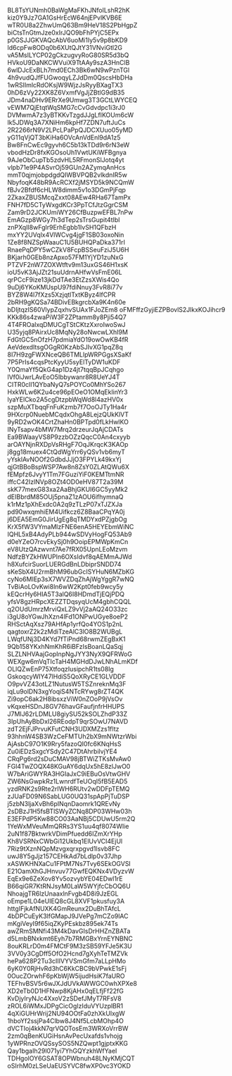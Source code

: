 BL8TsYUNmh0BaWgMaFKhJNfoILshR2hK
kiz0Y9Jz7GA1GsHrEcW64njEPvlKVB6E
wTR0U8a2ZhwUmQ63Bm9HeV18S2PbHgpZ
biCtsTnGtmJze0xIrJQO9bFhPYjC5EPx
p0GSJJGKVAQcAbV6uoMi1Iy5v9p8bKD9
ld6cpFw8ODq0b6XUtQJtY31VNviGtl2G
vA5MsILYCP02gCkzugvyRoG80SR5d3bQ
HVkoU9DaNKCWVuiX9TtAAy9szA3HnClB
6wlDJcExBLh7md0ECh3Bk6wN9wPznTGl
4h9vudQJfFUGwoqyLZJdDm0QscsHbDHa
1wRSIImlcRdOKsjW9WjzJsRyyBXagTX3
0hD6zVy22XK8Z6VxmfVgJjZBtlG9dB35
JDm4naDHv9ERrXe9Umwg3T3GCtLWYCEQ
vEWM7QjEtqtWqSMG7cCvGdvdpc1i3rJ0
DVMwmA7z3yBTKKvTzgdJJgLfIKOUm6cW
lk5JDWq3A7XNiHm6kpHf7ZDN7uftJuCs
2R2266rN9V2LPcLPaPpQJDCXUuo05yMD
yG11qVjQT3bKiHa6OVcAnVdEnl9dA1z5
Bw8FnCwEc9gyvh6C5b13kTDd9r6rN3eW
vbodHzDr8fxKGOsoUh1VwtUKiWFBgnya
9AJeObCupTb5zdvHL5RFmonSlJotq4yt
vlpb71e9P4ASvrOj59GUn2AZymqAnHcs
mmT0qjmjobpdgdQIWBVPQB2vlkdnIR5w
NbyfoqK48bR9AcRCXf2jMSYD5k9NCQmW
fBJv2Bfdf6cHLW8dimm5v1o3DGmPjFqp
2ZkaxZBUSMcqZxxt08AEw4RHa67TamPx
FNH7fD5CTyWxgdKCr3PpTCfJtzGgrCSM
Zam9rD2JCKUmiWY26CfBuzpwEFBL7nPw
EmAGzp8WGy7h3dTep2sTrsGupit4tIbI
znPXqlI8wFgIr9ErhEgbb1IvSH1QFbzH
mxYY2UVqlx4VlWCvg4jgF1SB03oxoNin
1Ze8f8NZSpWaauC1U5BUHQPaDka371rI
RnaePqDPY5wCZkV8FcpBSSeuFziJ5U6H
BKjarh0GEb8nzApxo57FM1YjYD1zuNxG
PTZVF2nW7ZOXWtftv9m13uxGS46H1xsK
ioU5vK3AjJZt21suUdrnAHfwVsFmE06L
qrPCcF9ize13jkDdTAe3EtZzsXWis4Qo
9uDj6YKoKMUspU97fdiNnuy3FvR8i77v
BYZ8W4l7fXzs5XzjqtlTxtKByz4IfCPR
2bRH9gKQSa74BDivEBkgrcbXa9K4n60e
bDIjtqzIS60VlypZqxhvSUAx1FJoZEm8
oFMFffzGyjiEZPBovlS2JlkxKOJihcr9
KKk86s4zwaPiW3F2ZPtamm8y8Pji54Q7
4T4FROalxqDMUCgTStCKtzXxroIwoSwJ
U35yjq8PAirxUc8MqNy28oNwcwLXhI9M
FdGtGC5nOfzH7pdmiaYdO19owOwKB4fR
AeVdexdItsgOGgR0KzAbSJIvXG1pqZ8q
8I7H9zgFWXNceQB6TMLlpWRPGgsXSaKf
7P5PrIs4cqsPtcKyyU5syElTyDW1uKDF
Y0QmaYf5QkG4ap1Dz4jt7tqqBpJCqhgo
lVf0iJwrLAvEoO5Ibbywanr8R8UeYJ4T
CITR0clI1QYbaNyQ7sPOYCo0MhYSo267
HxkWLw6K2u4ce96pEOeO1OMqEklinYr3
lyaYElCko2A5cgDtzpbWqWd8l4azHV0x
szpMuXTbqqFnFuKzmb7f7OoOJTy1Ha4r
9HXcrp0NuebMCqdxOhgA8LejzQUkKlVT
9yRD2wOK4CrtZhaHn0BPTpd0fLkHwlKO
INyTsapv4bMW7Mrq2drzeurJqAjCDATs
Ea9BWaayVS8P9zzbOZzQqcC0An4cxyyb
arOAYNjnRXDpVsRHgF7OqJKrqcK3KAOp
j8gg18muex4CtQdWgYrr6yQSv1vb6myT
yYsklAvNOOf2GdbdJJjO3FPYLk49kxYj
qjGtBBoBspWSP7Aw8n8ZsY0ZLAtQWu6X
fEMpfz6JvyY1Tm7FGuziYiF0KEMTtmNR
iffcC42IzlNVp8OZt4OD0eHV87T2a39M
skK77mexG83xa2AaBhjGKUI6GC5yyMk2
dEIBbrdM85OUj5pnaZ1zAOU6ifhymnaQ
k1rMz1pXhExdc0A2q9zTLzP07xTJZXJa
pd90wxqmhiEM4Uifkcz6Z8BaaCPqYA0j
j6DEA5EmG0JirUgEg8qTMDYxdPZjgbOg
KrX5fW3VYmaMlzFNE6enA5HEYEbmWiNC
IQHL5xB4AdyPLb944wSDVyHogFQ53Ab9
d0eYZeO7rcvEkySj0h9OoipEPMWpKmCn
eV8UtzQAzwvnt7Ae7fRX05UpnLEoMzvm
NdfzBYZkHWUPln6OXsIdvf8qAEMmAJWd
h8XufcirSuorLUERGdBnLDbiprSNDD74
sKeSbX4U2rmBhM96ubGcISYHuN6MZbKG
cyNo6MIEp3sX7WVZDqZhAjWgYggR7wNQ
TvBiAoLOvKwi8ln6wW2Kpt0feb9wcy5y
kEQcrHy6HIA5T3alQ6I8HDmdTjEQjPDQ
yfsV8gzHRpcXEZZTDqsyqUcM4gbhCQQL
q2OUdUmrzMrviQxLZ9vVj2aAQ24O33zc
i3gU8oYGwJhXzn4lFd1ONPwUGye8oeP2
RHSctAqXsz79AHfAp1yrfQo4YOS1p2nL
qagtoxrZ2k2zMdiTzeAlC3lO8B2WUBgL
LWqfUNj3D4KYd7fTiPnd68rwmZEgBxK1
9Qb158YKxhNmKhR6iBFzIsBoanLQaSqj
SLZLNHVAajGopInpNgJYY3NyX9QFRWoG
WEXgw6mVqTIcTaH4MGHdDJwLNhALmKDf
OLlQZwEnP75XtfoqzIusipchR1ts08Ig
GskoqcyWIY47lHdiS5QoXRyCE1GLVDDF
O9pvVZ43otLZ1NutusW5TSZnreknMq3F
iqLu9olDN3xgYoqiS4NTcRYwg8rZT4QK
Zi9opC6ak2H8ibsxzViW0nZOoP9jVsOv
vKqxeHSDnJ8GV76havGFaufjnfrHHUPS
J7MIJ62rLDMLU8giySU52kSOLZhdP33Z
3IpUhAyBbDxI26REodpT9qrSOwU7NAVD
zdT2EjFJPrvuKFutCNH3UDXMZzs1fltz
93hhnW4SB3WzCeFMTUh2bX9mNWtzrWbi
AjAsbC97O1K9Rry5fazoQI0fc6KNqHsS
Zu0iEDzSxgcYSdy2C47DtAhrbilvjYE4
CRqPg6rd2sDuCMAV98jBTWiZTKsMvAw0
FGl4TwZOQX48KGuAY6dqUx5hE8zlJwO0
W7bAriGWYRA3HGIaJxC9iEBuOsVtwGHV
ZW6NsGwpkRz1LwnrdfTeUOqI5fB5EAD5
yzdRNK2s9Rte2rIWH6RUtv2wDDFpTEMQ
zJUaFD09N6SabLUG0UQ31spApPjTuDSP
j5zbN3ljaXvBh6pINqnDaomrk1QREvNy
2sDBzJ1H5fsBTlSWyZCNq8DP03WHw03h
E3EFPdP5Kw88CO03AaNBj5CDUwU5rm2Q
1YeWxMVeuMmQRRs3YS1uu4qf8074WIie
2uN1f87BktwrkVDimPfuedd6IZmXrYHp
Kh8VSRNxCWbGi12Ukbq1ElUvVCI4EjUl
7Riz9tXznNQpMzvgxqrxpgvd1lsvb8FC
uwJ8Y5gJjz157CEHkAd7bLdlp0v37Jhp
xASWKHNXaCu1FPtM7Ns7Tvy6SEkOGVSI
E21OamXhGJHnvuv77GwfEQKNx4VDyzvW
EqEx9e6ZeXov8Yv5ozvybYE04EDwl1rE
B66qiGR7KtRNJsyM0LaW5WYjfcCbOQ6U
NhoajgTR6lzUnaaxlnFvgb4D8i9JzEGL
oEmpe1L04eUIEQ8cGL8XVF1pkusfuy3A
httgIFjkAfNUXK4GmReunx2DuBhTAfcL
4bDPCuEyK3lfGMapJ9JVePg7mCZo9lAC
mKgiVeyI9f65iqZKyPEskbz895ek74Ts
awZRmSMNfi43M4kDavGIsDrHHZnZBATa
d5LmbBNxkmt6Eyh7b7RMGBxYrnEYNBNC
8ouKRLrD0m4FMCtF9M3zSB59YFJe5K3U
3VV0y3CgDff5OfO2Hcnd7gXyhTeTMZVk
hePa628P2Tu3cIIIVYVSmGfm7aLLpHMo
6yK0Y0RjHvRd3hC6KkCBC9bVPwkE1sFj
0OucZOrwhF6pKbWjW5ijudHsiK7faURO
TEFhvBSV5r6wJXJdUVkAWWGC0whXPXe8
XD2eTb0D1HFNwp8KjAHx0qELfjFf22fG
KvDjyIryNJc4XxoV2zSDefJMyT7RFsV8
zROL6iWMxJDPgCicOgIzIduVYUzplBR1
4qXiGUHrWrij2NU94OOtFa0zhXkUIxgW
1hboYf2ssjPa4Clbw8J4Nf5LcbMOhp4O
dVCTIoj4kkN7qrVQOTosEm3WRXoVrrBW
2zm0qBenKUGiHsnAvPecUxafds1vhojg
1yWPRnzOVQSsySOS5NZQwpt1gjptxKKG
Qay1bgaIh29l071yi7YhGQYzkhWfYaeI
TDHgolOY6GSAT8OPWbnuh48LNyKMjCQT
oSIrhM0zLSeUaEUSYVC8fwXP0vc3YOKD
